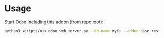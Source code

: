 # Usage

Start Odoo including this addon (from repo root):

```bash
python3 scripts/nix_odoo_web_server.py --db-name mydb --addon base_rest_pydantic
```
